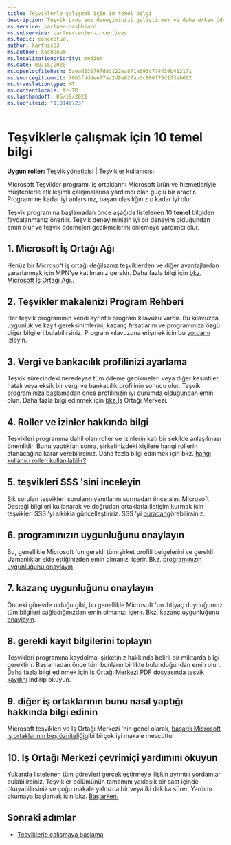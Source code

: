 ```yaml
---
title: Teşviklerle çalışmak için 10 temel bilgi
description: Teşvik programı deneyiminizi geliştirmek ve daha erken ödeme almak için bu 10 öneriyi izleyin.
ms.service: partner-dashboard
ms.subservice: partnercenter-incentives
ms.topic: conceptual
author: Karthic83
ms.author: kashanum
ms.localizationpriority: medium
ms.date: 09/15/2020
ms.openlocfilehash: 5aead530797d8d122ea871a693c774439b412171
ms.sourcegitcommit: 7063fdddee77ad2d8e627ab3c806f76d173ab652
ms.translationtype: MT
ms.contentlocale: tr-TR
ms.lasthandoff: 05/19/2021
ms.locfileid: "110146723"
---
```

# <a name="the-10-essentials-for-working-with-incentives"></a>Teşviklerle çalışmak için 10 temel bilgi

**Uygun roller:** Teşvik yöneticisi | Teşvikler kullanıcısı

Microsoft Teşvikler programı, iş ortaklarını Microsoft ürün ve hizmetleriyle müşterilerle etkileşimli çalışmalarına yardımcı olan güçlü bir araçtır. Programı ne kadar iyi anlarsınız, başarı olasılığınız o kadar iyi olur.

Teşvik programına başlamadan önce aşağıda listelenen 10 **temel** bilgiden faydalanmanız önerilir. Teşvik deneyiminizin iyi bir deneyim olduğundan emin olur ve teşvik ödemeleri gecikmelerini önlemeye yardımcı olur.

## <a name="1-join-the-microsoft-partner-network"></a>1. Microsoft İş Ortağı Ağı

Henüz bir Microsoft iş ortağı değilsanız teşviklerden ve diğer avantajlardan yararlanmak için MPN'ye katılmanız gerekir. Daha fazla bilgi için [bkz. Microsoft İş Ortağı Ağı.](https://partner.microsoft.com/membership).

## <a name="2-read-your-incentives-program-guide"></a>2. Teşvikler makalenizi Program Rehberi

Her teşvik programının kendi ayrıntılı program kılavuzu vardır. Bu kılavuzda uygunluk ve kayıt gereksinimlerini, kazanç fırsatlarını ve programınıza özgü diğer bilgileri bulabilirsiniz. Program kılavuzuna erişmek için bu [yordamı izleyin.](incentives-determined-your-program-eligibility.md#determining-your-program-eligibility)

## <a name="3-set-up-your-tax-and-banking-profile"></a>3. Vergi ve bankacılık profilinizi ayarlama

Teşvik sürecindeki neredeyse tüm ödeme gecikmeleri veya diğer kesintiler, hatalı veya eksik bir vergi ve bankacılık profilinin sonucu olur. Teşvik programınıza başlamadan önce profilinizin iyi durumda olduğundan emin olun. Daha fazla bilgi edinmek için [bkz.](incentives-create-and-manage-your-payout-and-tax-profiles.md)İş Ortağı Merkezi.

## <a name="4-learn-about-roles-and-permissions"></a>4. Roller ve izinler hakkında bilgi

Teşvikleri programına dahil olan roller ve izinlerin katı bir şekilde anlaşılması önemlidir. Bunu yaptıktan sonra, şirketinizdeki kişilere hangi rollerin atanacağına karar verebilirsiniz. Daha fazla bilgi edinmek için bkz. [hangi kullanıcı rolleri kullanılabilir?](incentives-faq.md#what-user-roles-are-available)

## <a name="5-review-the-incentives-faq"></a>5. teşvikleri SSS 'sini inceleyin

Sık sorulan teşvikleri soruların yanıtlarını sormadan önce alın. Microsoft Desteği bilgileri kullanarak ve doğrudan ortaklarla iletişim kurmak için teşvikleri SSS 'yi sıklıkla güncelleştiririz. SSS 'yi [buradan](incentives-faq.md)görebilirsiniz.

## <a name="6-confirm-your-program-eligibility"></a>6. programınızın uygunluğunu onaylayın

Bu, genellikle Microsoft 'un gerekli tüm şirket profili belgelerini ve gerekli Uzmanlıklar elde ettiğinizden emin olmanızı içerir. Bkz. [programınızın uygunluğunu onaylayın](incentives-determined-your-program-eligibility.md).

## <a name="7-confirm-your-earnings-eligibility"></a>7. kazanç uygunluğunu onaylayın

Önceki görevde olduğu gibi, bu genellikle Microsoft 'un ihtiyaç duyduğumuz tüm bilgileri sağladığınızdan emin olmanızı içerir. Bkz. [kazanç uygunluğunu onaylayın](incentives-confirm-your-earnings-eligibility.md).

## <a name="8-gather-the-necessary-enrollment-information"></a>8. gerekli kayıt bilgilerini toplayın

Teşvikleri programına kaydolma, şirketiniz hakkında belirli bir miktarda bilgi gerektirir. Başlamadan önce tüm bunların birlikte bulunduğundan emin olun. Daha fazla bilgi edinmek için [Iş Ortağı Merkezi PDF dosyasında teşvik kaydını](https://assetsprod.microsoft.com/partner-center-incentives-enrollment.pdf) indirip okuyun.

## <a name="9-learn-how-other-partners-do-it"></a>9. diğer iş ortaklarının bunu nasıl yaptığı hakkında bilgi edinin

Microsoft teşvikleri ve Iş Ortağı Merkezi 'nin genel olarak, [başarılı Microsoft iş ortaklarının beş özniteliği](https://www.microsoft.com/en-us/us-partner-blog/2019/08/29/the-five-attributes-of-successful-microsoft-partners/)gibi birçok iyi makale mevcuttur.

## <a name="10-read-the-partner-center-online-help"></a>10. Iş Ortağı Merkezi çevrimiçi yardımını okuyun

Yukarıda listelenen tüm görevleri gerçekleştirmeye ilişkin ayrıntılı yordamlar bulabilirsiniz. Teşvikler bölümünün tamamını yaklaşık bir saat içinde okuyabilirsiniz ve çoğu makale yalnızca bir veya iki dakika sürer. Yardımı okumaya başlamak için bkz. [Başlarken.](incentives-get-started-intro.md)

## <a name="next-steps"></a>Sonraki adımlar

- [Teşviklerle çalışmaya başlama](incentives-get-started-intro.md)
